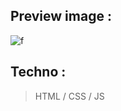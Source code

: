 ## Preview image :

![f](https://user-images.githubusercontent.com/110362553/206700450-6ff98f8f-6081-4eaf-a8cb-b9bb320ea1b5.png)

## Techno :
>HTML / CSS / JS
